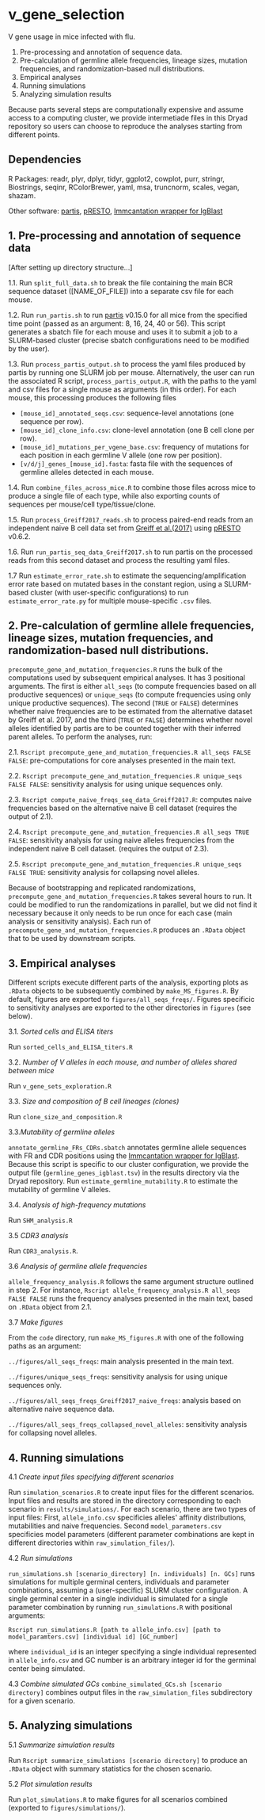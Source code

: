 # v_gene_selection

V gene usage in mice infected with flu. 

1. Pre-processing and annotation of sequence data.
2. Pre-calculation of germline allele frequencies, lineage sizes, mutation frequencies, and randomization-based null distributions.
3. Empirical analyses
4. Running simulations
5. Analyzing simulation results

Because parts several steps are computationally expensive and assume access to a computing cluster, we provide intermetiade files in this Dryad repository so users can choose to reproduce the analyses starting from different points. 

## Dependencies

R Packages: readr, plyr, dplyr, tidyr, ggplot2, cowplot, purr, stringr, Biostrings, seqinr, RColorBrewer, yaml, msa, truncnorm, scales, vegan, shazam.

Other software: [partis](https://github.com/psathyrella/partis), [pRESTO](https://presto.readthedocs.io/en/stable/), [Immcantation wrapper for IgBlast](https://changeo.readthedocs.io/en/stable/examples/igblast.html)

## 1. Pre-processing and annotation of sequence data ##

[After setting up directory structure...]

1.1. Run `split_full_data.sh` to break the file containing the main BCR sequence dataset ([NAME_OF_FILE]) into a separate csv file for each mouse.

1.2. Run `run_partis.sh` to run [partis](https://github.com/psathyrella/partis) v0.15.0 for all mice from the specified time point (passed as an argument: 8, 16, 24, 40 or 56). This script generates a sbatch file for each mouse and uses it to submit a job to a SLURM-based cluster (precise sbatch configurations need to be modified by the user).

1.3. Run `process_partis_output.sh` to process the yaml files produced by partis by running one SLURM job per mouse. Alternatively, the user can run the associated R script, `process_partis_output.R`, with the paths to the yaml and csv files for a single mouse as arguments (in this order). For each mouse, this processing produces the following files

- `[mouse_id]_annotated_seqs.csv`: sequence-level annotations (one sequence per row).
- `[mouse_id]_clone_info.csv`: clone-level annotation (one B cell clone per row).
- `[mouse_id]_mutations_per_vgene_base.csv`: frequency of mutations for each position in each germline V allele (one row per position).
- `[v/d/j]_genes_[mouse_id].fasta`: fasta file with the sequences of germline alleles detected in each mouse.

1.4. Run `combine_files_across_mice.R` to combine those files across mice to produce a single file of each type, while also exporting counts of sequences per mouse/cell type/tissue/clone.

1.5. Run `process_Greiff2017_reads.sh` to process paired-end reads from an independent naive B cell data set from [Greiff et al.(2017)](https://www.sciencedirect.com/science/article/pii/S221112471730565X) using [pRESTO](https://presto.readthedocs.io/en/stable/) v0.6.2.

1.6. Run  `run_partis_seq_data_Greiff2017.sh` to run partis on the processed reads from this second dataset and process the resulting yaml files.

1.7 Run `estimate_error_rate.sh` to estimate the sequencing/amplification error rate based on mutated bases in the constant region, using a SLURM-based cluster (with user-specific configurations) to run `estimate_error_rate.py` for multiple mouse-specific `.csv` files.

## 2. Pre-calculation of germline allele frequencies, lineage sizes, mutation frequencies, and randomization-based null distributions. ##

`precompute_gene_and_mutation_frequencies.R` runs the bulk of the computations used by subsequent empirical analyses. It has 3 positional arguments. The first is either `all_seqs` (to compute frequencies based on all productive sequences) or `unique_seqs` (to compute frequencies using only unique productive sequences). The second (`TRUE` or `FALSE`) determines whether naive frequencies are to be estimated from the alternative dataset by Greiff et al. 2017, and the third (`TRUE` or `FALSE`) determines whether novel alleles identified by partis are to be counted together with their inferred parent alleles. To perform the analyses, run:

2.1. `Rscript precompute_gene_and_mutation_frequencies.R all_seqs FALSE FALSE`: pre-computations for core analyses presented in the main text.

2.2. `Rscript precompute_gene_and_mutation_frequencies.R unique_seqs FALSE FALSE`: sensitivity analysis for using unique sequences only.

2.3. `Rscript compute_naive_freqs_seq_data_Greiff2017.R`: computes naive frequencies based on the alternative naive B cell dataset (requires the output of 2.1).

2.4. `Rscript precompute_gene_and_mutation_frequencies.R all_seqs TRUE FALSE`: sensitivity analysis for using naive alleles frequencies from the independent naive B cell dataset. (requires the output of 2.3).

2.5. `Rscript precompute_gene_and_mutation_frequencies.R unique_seqs FALSE TRUE`: sensitivity analysis for collapsing novel alleles.

Because of bootstrapping and replicated randomizations, `precompute_gene_and_mutation_frequencies.R` takes several hours to run. It could be modified to run the randomizations in parallel, but we did not find it necessary because it only needs to be run once for each case (main analysis or sensitivity analysis). Each run of `precompute_gene_and_mutation_frequencies.R` produces an `.RData` object that to be used by downstream scripts.

## 3. Empirical analyses
Different scripts execute different parts of the analysis, exporting plots as `.RData` objects to be subsequently combined by `make_MS_figures.R`. By default, figures are exported to `figures/all_seqs_freqs/`. Figures specificic to sensitivity analyses are exported to the other directories in `figures` (see below).

3.1. *Sorted cells and ELISA titers*

Run `sorted_cells_and_ELISA_titers.R` 

3.2. *Number of V alleles in each mouse, and number of alleles shared between mice*

Run `v_gene_sets_exploration.R`

3.3. *Size and composition of B cell lineages (clones)*

Run `clone_size_and_composition.R`

3.3.*Mutability of germline alleles*
 
 `annotate_germline_FRs_CDRs.sbatch` annotates germline allele sequences with FR and CDR positions using the [Immcantation wrapper for IgBlast](https://changeo.readthedocs.io/en/stable/examples/igblast.html). Because this script is specific to our cluster configuration, we provide the output file (`germline_genes_igblast.tsv`) in the results directory via the Dryad repository. Run `estimate_germline_mutability.R` to estimate the mutability of germline V alleles.
 
3.4. *Analysis of high-frequency mutations*

Run `SHM_analysis.R`

3.5 *CDR3 analysis*

Run `CDR3_analysis.R`.

3.6 *Analysis of germline allele frequencies*

 `allele_frequency_analysis.R` follows the same argument structure outlined in step 2. For instance, `Rscript allele_frequency_analysis.R all_seqs FALSE FALSE` runs the frequency analyses presented in the main text, based on `.RData` object from 2.1.

3.7 *Make figures*

From the `code` directory, run `make_MS_figures.R` with one of the following paths as an argument:

`../figures/all_seqs_freqs`: main analysis presented in the main text.

`../figures/unique_seqs_freqs`: sensitivity analysis for using unique sequences only.

`../figures/all_seqs_freqs_Greiff2017_naive_freqs`: analysis based on alternative naive sequence data.

`../figures/all_seqs_freqs_collapsed_novel_alleles`: sensitivity analysis for collapsing novel alleles.
 
## 4. Running simulations

4.1 *Create input files specifying different scenarios*

Run `simulation_scenarios.R` to create input files for the different scenarios. Input files and results are stored in the directory corresponding to each scenario in `results/simulations/`. For each scenario, there are two types of input files: First, `allele_info.csv` specificies alleles' affinity distributions, mutabilities and naive frequencies. Second `model_parameters.csv` specificies model parameters (different parameter combinations are kept in different directories within `raw_simulation_files/`).

4.2 *Run simulations*

`run_simulations.sh [scenario_directory] [n. individuals] [n. GCs]` runs simulations for multiple germinal centers, individuals and parameter combinations, assuming a (user-specific) SLURM cluster configuration. A single germinal center in a single individual is simulated for a single parameter combination by running `run_simulations.R` with positional arguments:

`Rscript run_simulations.R [path to allele_info.csv] [path to model_paramters.csv] [individual id] [GC_number]`

where `individual_id` is an integer specifying a single individual represented in `allele_info.csv` and GC number is an arbitrary integer id for the germinal center being simulated.

4.3 *Combine simulated GCs*
`combine_simulated_GCs.sh [scenario directory]` combines output files in the `raw_simulation_files` subdirectory for a given scenario.

## 5. Analyzing simulations

5.1 *Summarize simulation results* 

Run `Rscript summarize_simulations [scenario directory]` to produce an `.RData` object with summary statistics for the chosen scenario.

5.2 *Plot simulation results*

Run `plot_simulations.R` to make figures for all scenarios combined (exported to `figures/simulations/`).

